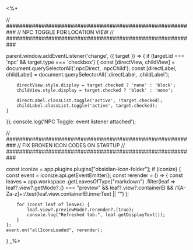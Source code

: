 <%*

// ###########################################################
//                  NPC TOGGLE FOR LOCATION VIEW
// ###########################################################

parent.window.addEventListener('change', ({ target }) => {
    if (target.id === 'npc' && target.type === 'checkbox') {
        const [directView, childView] = document.querySelectorAll('.npcDirect, .npcChild');
        const [directLabel, childLabel] = document.querySelectorAll('.directLabel, .childLabel');

        directView.style.display = target.checked ? 'none' : 'block';
        childView.style.display = target.checked ? 'block' : 'none';

        directLabel.classList.toggle('active', !target.checked);
        childLabel.classList.toggle('active', target.checked);
    }
});
console.log('NPC Toggle: event listener attached');

// ###########################################################
//              FIX BROKEN ICON CODES ON STARTUP
// ###########################################################

const iconize = app.plugins.plugins["obsidian-icon-folder"];
if (iconize) {
    const event = iconize.api.getEventEmitter();
    const rerender = () => {
        const leaves = app.workspace
            .getLeavesOfType("markdown")
            .filter(leaf =>
                leaf?.view?.getMode?.() === "preview" &&
                leaf?.view?.containerEl &&
                /:[A-Za-z]+:/.test(leaf.view.containerEl.innerText || "")
            );

        for (const leaf of leaves) {
            leaf.view?.previewMode?.rerender?.(true);
            console.log("Refreshed tab:", leaf.getDisplayText());
        }
    };
    event.on("allIconsLoaded", rerender);
}
_%>